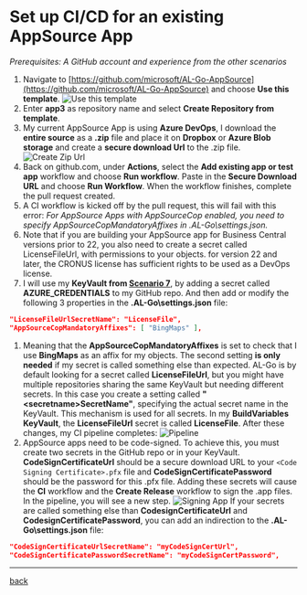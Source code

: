 # Set up CI/CD for an existing AppSource App

*Prerequisites: A GitHub account and experience from the other scenarios*

1. Navigate to [https://github.com/microsoft/AL-Go-AppSource](https://github.com/microsoft/AL-Go-AppSource) and choose **Use this template**.
   ![Use this template](https://github.com/microsoft/AL-Go/assets/10775043/b884e577-1f72-4ad6-9cac-8ab41f364c1b)
1. Enter **app3** as repository name and select **Create Repository from template**.
1. My current AppSource App is using **Azure DevOps**, I download the **entire source** as a **.zip** file and place it on **Dropbox** or **Azure Blob storage** and create a **secure download Url** to the .zip file.
   ![Create Zip Url](https://github.com/microsoft/AL-Go/assets/10775043/fa287e2e-d2e9-4e62-a5e8-641a8e2d4ab3)
1. Back on github.com, under **Actions**, select the **Add existing app or test app** workflow and choose **Run workflow**. Paste in the **Secure Download URL** and choose **Run Workflow**. When the workflow finishes, complete the pull request created.
1. A CI workflow is kicked off by the pull request, this will fail with this error: *For AppSource Apps with AppSourceCop enabled, you need to specify AppSourceCopMandatoryAffixes in .AL-Go\\settings.json.*
1. Note that if you are building your AppSource app for Business Central versions prior to 22, you also need to create a secret called LicenseFileUrl, with permissions to your objects. for version 22 and later, the CRONUS license has sufficient rights to be used as a DevOps license.
1. I will use my **KeyVault from [Scenario 7](UseAzureKeyVault.md)**, by adding a secret called **AZURE_CREDENTIALS** to my GitHub repo. And then add or modify the following 3 properties in the **.AL-Go\\settings.json** file:

```json
"LicenseFileUrlSecretName": "LicenseFile",
"AppSourceCopMandatoryAffixes": [ "BingMaps" ],
```

1. Meaning that the **AppSourceCopMandatoryAffixes** is set to check that I use **BingMaps** as an affix for my objects. The second setting **is only needed** if my secret is called something else than expected. AL-Go is by default looking for a secret called **LicenseFileUrl**, but you might have multiple repositories sharing the same KeyVault but needing different secrets. In this case you create a setting called **"\<secretname>SecretName"**, specifying the actual secret name in the KeyVault. This mechanism is used for all secrets. In my **BuildVariables KeyVault**, the **LicenseFileUrl** secret is called **LicenseFile**. After these changes, my CI pipeline completes:
   ![Pipeline](https://github.com/microsoft/AL-Go/assets/10775043/679c0627-4e94-4e60-9248-c22ae8c77c1e)
1. AppSource apps need to be code-signed. To achieve this, you must create two secrets in the GitHub repo or in your KeyVault. **CodeSignCertificateUrl** should be a secure download URL to your `<Code Signing Certificate>.pfx` file and **CodeSignCertificatePassword** should be the password for this .pfx file. Adding these secrets will cause the **CI** workflow and the **Create Release** workflow to sign the .app files. In the pipeline, you will see a new step.
   ![Signing App](https://github.com/microsoft/AL-Go/assets/10775043/7e494df6-a7fb-42aa-9dc8-26c728e15270)
   If your secrets are called something else than **CodesignCertificateUrl** and **CodesignCertificatePassword**, you can add an indirection to the **.AL-Go\\settings.json** file:

```json
"CodeSignCertificateUrlSecretName": "myCodeSignCertUrl",
"CodeSignCertificatePasswordSecretName": "myCodeSignCertPassword",
```

______________________________________________________________________

[back](../README.md)
